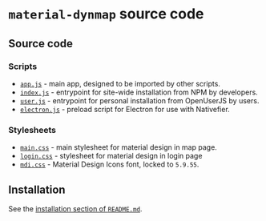 # `material-dynmap` source code

## Source code

### Scripts

- [`app.js`][material-dynmap-src-app-js] - main app, designed to be imported by other scripts.
- [`index.js`][material-dynmap-src-index-js] - entrypoint for site-wide installation from NPM by developers.
- [`user.js`][material-dynmap-src-user-js] - entrypoint for personal installation from OpenUserJS by users.
- [`electron.js`][material-dynmap-src-electron-js] - preload script for Electron for use with Nativefier.

### Stylesheets

- [`main.css`][material-dynmap-src-main-css] - main stylesheet for material design in map page.
- [`login.css`][material-dynmap-src-login-css] - stylesheet for material design in login page
- [`mdi.css`][material-dynmap-src-mdi-css] - Material Design Icons font, locked to `5.9.55`.

## Installation

See the [installation section of `README.md`][material-dynmap-readme].

<!-- Scripts -->
[material-dynmap-src-app-js]: https://github.com/SNDST00M/material-dynmap/blob/v0.4.3/src/app.js
[material-dynmap-src-index-js]: https://github.com/SNDST00M/material-dynmap/blob/v0.4.3/src/index.js
[material-dynmap-src-user-js]: https://github.com/SNDST00M/material-dynmap/blob/v0.4.3/src/user.js
[material-dynmap-src-electron-js]: https://github.com/SNDST00M/material-dynmap/blob/v0.4.3/src/electron.js
<!-- Stylesheets -->
[material-dynmap-src-main-css]: https://github.com/SNDST00M/material-dynmap/blob/v0.4.3/src/main.css
[material-dynmap-src-login-css]: https://github.com/SNDST00M/material-dynmap/blob/v0.4.3/src/login.css
[material-dynmap-src-mdi-css]: https://github.com/SNDST00M/material-dynmap/blob/v0.4.3/src/mdi.css
[templarian-mdi]: https://materialdesignicons.com
<!-- Installation -->
[material-dynmap-readme]: https://github.com/SNDST00M/material-dynmap/blob/v0.4.3/README.md#installation
